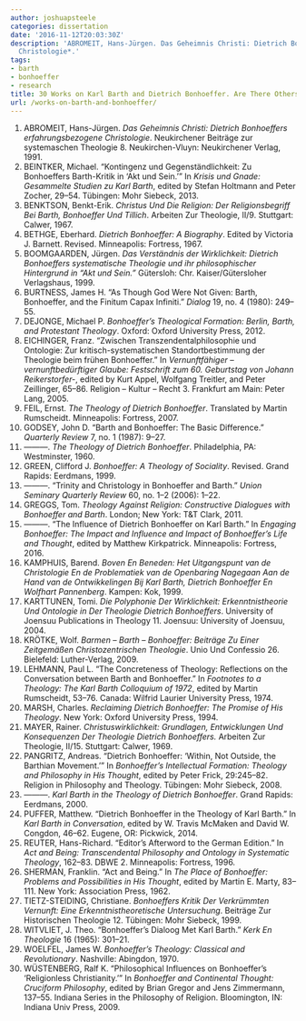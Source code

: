 ```yaml
---
author: joshuapsteele
categories: dissertation
date: '2016-11-12T20:03:30Z'
description: 'ABROMEIT, Hans-Jürgen. Das Geheimnis Christi: Dietrich Bonhoeffers erfahrungsbezogene
  Christologie*.'
tags:
- barth
- bonhoeffer
- research
title: 30 Works on Karl Barth and Dietrich Bonhoeffer. Are There Others?
url: /works-on-barth-and-bonhoeffer/
---
```


1. ABROMEIT, Hans-Jürgen. *Das Geheimnis Christi: Dietrich Bonhoeffers erfahrungsbezogene Christologie*. Neukirchener Beiträge zur systemaschen Theologie 8. Neukirchen-Vluyn: Neukirchener Verlag, 1991.
2. BEINTKER, Michael. “Kontingenz und Gegenständlichkeit: Zu Bonhoeffers Barth-Kritik in ‘Akt und Sein.’” In *Krisis und Gnade: Gesammelte Studien zu Karl Barth*, edited by Stefan Holtmann and Peter Zocher, 29–54. Tübingen: Mohr Siebeck, 2013.
3. BENKTSON, Benkt-Erik. *Christus Und Die Religion: Der Religionsbegriff Bei Barth, Bonhoeffer Und Tillich*. Arbeiten Zur Theologie, II/9. Stuttgart: Calwer, 1967.
4. BETHGE, Eberhard. *Dietrich Bonhoeffer: A Biography*. Edited by Victoria J. Barnett. Revised. Minneapolis: Fortress, 1967.
5. BOOMGAARDEN, Jürgen. *Das Verständnis der Wirklichkeit: Dietrich Bonhoeffers systematische Theologie und ihr philosophischer Hintergrund in “Akt und Sein.”* Gütersloh: Chr. Kaiser/Gütersloher Verlagshaus, 1999.
6. BURTNESS, James H. “As Though God Were Not Given: Barth, Bonhoeffer, and the Finitum Capax Infiniti.” *Dialog* 19, no. 4 (1980): 249–55.
7. DEJONGE, Michael P. *Bonhoeffer’s Theological Formation: Berlin, Barth, and Protestant Theology*. Oxford: Oxford University Press, 2012.
8. EICHINGER, Franz. “Zwischen Transzendentalphilosophie und Ontologie: Zur kritisch-systematischen Standortbestimmung der Theologie beim frühen Bonhoeffer.” In *Vernunftfähiger – vernunftbedürftiger Glaube: Festschrift zum 60. Geburtstag von Johann Reikerstorfer-*, edited by Kurt Appel, Wolfgang Treitler, and Peter Zeillinger, 65–86. Religion – Kultur – Recht 3. Frankfurt am Main: Peter Lang, 2005.
9. FEIL, Ernst. *The Theology of Dietrich Bonhoeffer*. Translated by Martin Rumscheidt. Minneapolis: Fortress, 2007.
10. GODSEY, John D. “Barth and Bonhoeffer: The Basic Difference.” *Quarterly Review* 7, no. 1 (1987): 9–27.
11. ———. *The Theology of Dietrich Bonhoeffer*. Philadelphia, PA: Westminster, 1960.
12. GREEN, Clifford J. *Bonhoeffer: A Theology of Sociality*. Revised. Grand Rapids: Eerdmans, 1999.
13. ———. “Trinity and Christology in Bonhoeffer and Barth.” *Union Seminary Quarterly Review* 60, no. 1–2 (2006): 1–22.
14. GREGGS, Tom. *Theology Against Religion: Constructive Dialogues with Bonhoeffer and Barth*. London; New York: T&amp;T Clark, 2011.
15. ———. “The Influence of Dietrich Bonhoeffer on Karl Barth.” In *Engaging Bonhoeffer: The Impact and Influence and Impact of Bonhoeffer’s Life and Thought*, edited by Matthew Kirkpatrick. Minneapolis: Fortress, 2016.
16. KAMPHUIS, Barend. *Boven En Beneden: Het Uitgangspunt van de Christologie En de Problematiek van de Openbaring Nagegaan Aan de Hand van de Ontwikkelingen Bij Karl Barth, Dietrich Bonhoeffer En Wolfhart Pannenberg*. Kampen: Kok, 1999.
17. KARTTUNEN, Tomi. *Die Polyphonie Der Wirklichkeit: Erkenntnistheorie Und Ontologie in Der Theologie Dietrich Bonhoeffers*. University of Joensuu Publications in Theology 11. Joensuu: University of Joensuu, 2004.
18. KRÖTKE, Wolf. *Barmen – Barth – Bonhoeffer: Beiträge Zu Einer Zeitgemäßen Christozentrischen Theologie*. Unio Und Confessio 26. Bielefeld: Luther-Verlag, 2009.
19. LEHMANN, Paul L. “The Concreteness of Theology: Reflections on the Conversation between Barth and Bonhoeffer.” In *Footnotes to a Theology: The Karl Barth Colloquium of 1972*, edited by Martin Rumscheidt, 53–76. Canada: Wilfrid Laurier University Press, 1974.
20. MARSH, Charles. *Reclaiming Dietrich Bonhoeffer: The Promise of His Theology*. New York: Oxford University Press, 1994.
21. MAYER, Rainer. *Christuswirklichkeit: Grundlagen, Entwicklungen Und Konsequenzen Der Theologie Dietrich Bonhoeffers.* Arbeiten Zur Theologie, II/15. Stuttgart: Calwer, 1969.
22. PANGRITZ, Andreas. “Dietrich Bonhoeffer: ‘Within, Not Outside, the Barthian Movement.’” In *Bonhoeffer’s Intellectual Formation: Theology and Philosophy in His Thought*, edited by Peter Frick, 29:245–82. Religion in Philosophy and Theology. Tübingen: Mohr Siebeck, 2008.
23. ———. *Karl Barth in the Theology of Dietrich Bonhoeffer*. Grand Rapids: Eerdmans, 2000.
24. PUFFER, Matthew. “Dietrich Bonhoeffer in the Theology of Karl Barth.” In *Karl Barth in Conversation*, edited by W. Travis McMaken and David W. Congdon, 46–62. Eugene, OR: Pickwick, 2014.
25. REUTER, Hans-Richard. “Editor’s Afterword to the German Edition.” In *Act and Being: Transcendental Philosophy and Ontology in Systematic Theology*, 162–83. DBWE 2. Minneapolis: Fortress, 1996.
26. SHERMAN, Franklin. “Act and Being.” In *The Place of Bonhoeffer: Problems and Possibilities in His Thought*, edited by Martin E. Marty, 83–111. New York: Association Press, 1962.
27. TIETZ-STEIDING, Christiane. *Bonhoeffers Kritik Der Verkrümmten Vernunft: Eine Erkenntnistheoretische Untersuchung*. Beiträge Zur Historischen Theologie 12. Tübingen: Mohr Siebeck, 1999.
28. WITVLIET, J. Theo. “Bonhoeffer’s Dialoog Met Karl Barth.” *Kerk En Theologie* 16 (1965): 301–21.
29. WOELFEL, James W. *Bonhoeffer’s Theology: Classical and Revolutionary*. Nashville: Abingdon, 1970.
30. WÜSTENBERG, Ralf K. “Philosophical Influences on Bonhoeffer’s ‘Religionless Christianity.’” In *Bonhoeffer and Continental Thought: Cruciform Philosophy*, edited by Brian Gregor and Jens Zimmermann, 137–55. Indiana Series in the Philosophy of Religion. Bloomington, IN: Indiana Univ Press, 2009.